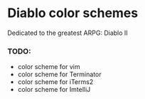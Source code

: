 # Diablo color schemes

Dedicated to the greatest ARPG: Diablo II

### TODO:
- color scheme for vim
- color scheme for Terminator
- color scheme for iTerms2
- color scheme for ImtelliJ
